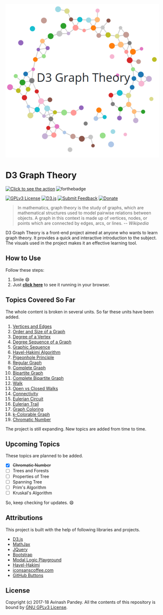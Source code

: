 <p align="center">
  <img src="img/banner.png" style="max-width:100%;">
</p>

# D3 Graph Theory

[![Click to see the action](https://forthebadge.com/images/badges/check-it-out.svg)](https://mrpandey.github.io/d3graphTheory/)
![forthebadge](https://forthebadge.com/images/badges/made-with-javascript.svg)


[![GPLv3 License](https://img.shields.io/aur/license/yaourt.svg?style=flat-square)](https://github.com/mrpandey/d3graphTheory/blob/master/LICENSE)
[![D3.js](https://img.shields.io/badge/powered%20by-D3.js-red.svg?style=flat-square)](https://d3js.org/)
[![Submit Feedback](https://img.shields.io/badge/feedback-welcome-brightgreen.svg?style=flat-square)](https://github.com/mrpandey/d3graphTheory/issues/new)
[![Donate](https://img.shields.io/badge/%24-donate-orange.svg?style=flat-square)](https://www.buymeacoffee.com/mrpandey)


> In mathematics, graph theory is the study of graphs, which are mathematical structures used to model pairwise relations between objects. A graph in this context is made up of vertices, nodes, or points which are connected by edges, arcs, or lines.
> -- <cite>Wikipedia</cite>

D3 Graph Theory is a front-end project aimed at anyone who wants to learn graph theory. It provides a quick and interactive introduction to the subject. The visuals used in the project makes it an effective learning tool.

## How to Use

Follow these steps:
1. Smile :smile:
2. Just <b><a href="https://mrpandey.github.io/d3graphTheory/" target="_blank">click here</a></b> to see it running in your browser.

## Topics Covered So Far

The whole content is broken in several units. So far these units have been added.

1. [Vertices and Edges](https://mrpandey.github.io/d3graphTheory/unit.html?vertices-and-edges)
2. [Order and Size of a Graph](https://mrpandey.github.io/d3graphTheory/unit.html?order-and-size)
3. [Degree of a Vertex](https://mrpandey.github.io/d3graphTheory/unit.html?degree-of-vertex)
4. [Degree Sequence of a Graph](https://mrpandey.github.io/d3graphTheory/unit.html?degree-sequence)
5. [Graphic Sequence](https://mrpandey.github.io/d3graphTheory/unit.html?graphic-sequence)
6. [Havel-Hakimi Algorithm](https://mrpandey.github.io/d3graphTheory/unit.html?havel-hakimi)
7. [Pigeonhole Principle](https://mrpandey.github.io/d3graphTheory/unit.html?pigeonhole)
8. [Regular Graph](https://mrpandey.github.io/d3graphTheory/unit.html?regular-graph)
9. [Complete Graph](https://mrpandey.github.io/d3graphTheory/unit.html?complete-graph)
10. [Bipartite Graph](https://mrpandey.github.io/d3graphTheory/unit.html?bipartite)
11. [Complete Bipartite Graph](https://mrpandey.github.io/d3graphTheory/unit.html?complete-bipartite)
12. [Walk](https://mrpandey.github.io/d3graphTheory/unit.html?walk)
13. [Open vs Closed Walks](https://mrpandey.github.io/d3graphTheory/unit.html?open-vs-closed)
14. [Connectivity](https://mrpandey.github.io/d3graphTheory/unit.html?connectivity)
15. [Eulerian Circuit](https://mrpandey.github.io/d3graphTheory/unit.html?eulerian-circuit)
16. [Eulerian Trail](https://mrpandey.github.io/d3graphTheory/unit.html?eulerian-trail)
17. [Graph Coloring](https://mrpandey.github.io/d3graphTheory/unit.html?graph-coloring)
18. [k-Colorable Graph](https://mrpandey.github.io/d3graphTheory/unit.html?k-colorable)
19. [Chromatic Number](https://mrpandey.github.io/d3graphTheory/unit.html?chromatic-number)

The project is still expanding. New topics are added from time to time.

## Upcoming Topics

These topics are planned to be added.

- [x] ~~Chromatic Number~~
- [ ] Trees and Forests
- [ ] Properties of Tree
- [ ] Spanning Tree
- [ ] Prim's Algorithm
- [ ] Kruskal's Algorithm

So, keep checking for updates. :smile:

## Attributions

This project is built with the help of following libraries and projects.

* [D3.js](https://github.com/d3/d3)
* [MathJax](https://github.com/mathjax/MathJax)
* [JQuery](https://github.com/jquery/jquery)
* [Bootstrap](https://github.com/twbs/bootstrap)
* [Modal Logic Playground](https://github.com/rkirsling/modallogic)
* [Havel-Hakimi](https://github.com/jacquerie/hh)
* [iconsanscoffee.com](http://iconsandcoffee.com/)
* [GitHub Buttons](https://ghbtns.com/)

## License

Copyright (c) 2017-18 Avinash Pandey.
All the contents of this repository is bound by [GNU GPLv3 License](https://github.com/mrpandey/d3graphTheory/blob/master/LICENSE).
